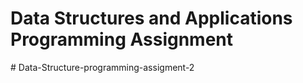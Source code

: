 # Data Structures and Applications Programming Assignment

#   D a t a - S t r u c t u r e - p r o g r a m m i n g - a s s i g m e n t - 2  
 